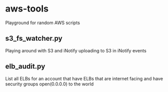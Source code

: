 # aws-tools
Playground for random AWS scripts 

## s3_fs_watcher.py
Playing around with S3 and iNotify uploading to S3 in iNotify events

## elb_audit.py
List all ELBs for an account that have ELBs that are internet facing and have security groups
open(0.0.0.0) to the world
